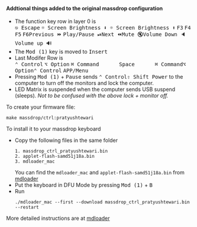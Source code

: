 #### Addtional things added to the original massdrop configuration

- The function key row in layer 0 is <br>
<kbd>⎋ Escape</kbd> <kbd>☼ Screen Brightness ⬇︎ </kbd> <kbd>☼ Screen Brightness ⬆︎</kbd> <kbd>F3</kbd> <kbd>F4</kbd> <kbd>F5</kbd> <kbd>F6</kbd><kbd>Previous ⏩</kbd> <kbd>Play/Pause ⏯</kbd><kbd>Next ⏪</kbd><kbd>Mute 🔇</kbd><kbd>Volume Down 🔈</kbd><kbd>Volume up 🔊</kbd>
- The <kbd>Mod (1)</kbd> key is moved to <kbd>Insert</kbd>
- Last Modifer Row is <br>
<kbd>⌃ Control</kbd> <kbd>⌥ Option</kbd> <kbd>⌘ Command</kbd> <kbd>      Space      </kbd>
 <kbd>⌘ Command</kbd><kbd>⌥ Option</kbd><kbd>⌃ Control</kbd> <kbd>APP/Menu</kbd>
- Pressing <kbd>Mod (1)</kbd> + <kbd>Pause</kbd> sends <kbd>⌃ Control</kbd><kbd>⇧ Shift </kbd><kbd>Power</kbd> to the computer to turn off the monitors and lock the computer.
- LED Matrix is suspended when the computer sends USB suspend (sleeps). <i>Not to be confused with the above lock + monitor off.</i>


To create your firmware file: 
```
make massdrop/ctrl:pratyushtewari
```

To install it to your massdrop keyboard

- Copy the following files in the same folder
  ```
  1. massdrop_ctrl_pratyushtewari.bin
  2. applet-flash-samd51j18a.bin
  3. mdloader_mac
  ```
  You can find the `mdloader_mac` and `applet-flash-samd51j18a.bin` from [mdloader](https://github.com/Massdrop/mdloader)
- Put the keyboard in DFU Mode by pressing <kbd>Mod (1)</kbd> + <kbd>B</kbd>
- Run 
  ```
  ./mdloader_mac --first --download massdrop_ctrl_pratyushtewari.bin  --restart
  ```
More detailed instructions are at [mdloader](https://github.com/Massdrop/mdloader)